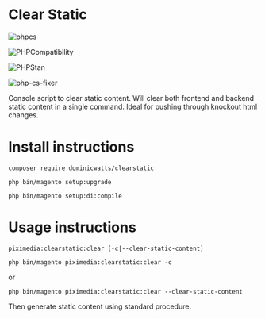 # Clear Static #

![phpcs](https://github.com/DominicWatts/ClearStatic/workflows/phpcs/badge.svg)

![PHPCompatibility](https://github.com/DominicWatts/ClearStatic/workflows/PHPCompatibility/badge.svg)

![PHPStan](https://github.com/DominicWatts/ClearStatic/workflows/PHPStan/badge.svg)

![php-cs-fixer](https://github.com/DominicWatts/ClearStatic/workflows/php-cs-fixer/badge.svg)

Console script to clear static content.  Will clear both frontend and backend static content in a single command. Ideal for pushing through knockout html changes.

# Install instructions #

`composer require dominicwatts/clearstatic`

`php bin/magento setup:upgrade`

`php bin/magento setup:di:compile`

# Usage instructions #

`piximedia:clearstatic:clear [-c|--clear-static-content]`

`php bin/magento piximedia:clearstatic:clear -c`

or

`php bin/magento piximedia:clearstatic:clear --clear-static-content`

Then generate static content using standard procedure.
